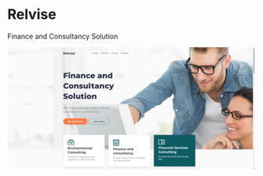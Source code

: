 # Relvise
Finance and Consultancy Solution

[![Relvise](https://github.com/8807010/Relvise/blob/main/Relvise.jpg)](https://8807010.github.io/Relvise/)
